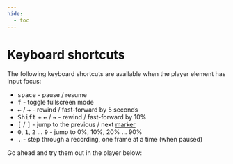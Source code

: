 ```yaml
---
hide:
  - toc
---
```


# Keyboard shortcuts

The following keyboard shortcuts are available when the player element has input
focus:

* <kbd>space</kbd> - pause / resume
* <kbd>f</kbd> - toggle fullscreen mode
* <kbd>←</kbd> / <kbd>→</kbd> - rewind / fast-forward by 5 seconds
* <kbd>Shift</kbd> + <kbd>←</kbd> / <kbd>→</kbd> - rewind / fast-forward by 10%
* <kbd>[</kbd> / <kbd>]</kbd> - jump to the previous / next [marker](markers.md)
* <kbd>0</kbd>, <kbd>1</kbd>, <kbd>2</kbd> ... <kbd>9</kbd> - jump to 0%, 10%, 20% ... 90%
* <kbd>.</kbd> - step through a recording, one frame at a time (when paused)

Go ahead and try them out in the player below:

<div class="player" id="player-manual-player-shortcuts-1"></div>
